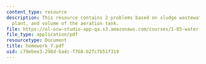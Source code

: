 ```yaml
---
content_type: resource
description: This resource contains 2 problems based on sludge wastewater treatment
  plant, and volume of the aeration tank.
file: https://ol-ocw-studio-app-qa.s3.amazonaws.com/courses/1-85-water-and-wastewater-treatment-engineering-spring-2006/c79ebee3298dba4cf768b2fc7b51f319_homework_7.pdf
file_type: application/pdf
resourcetype: Document
title: homework_7.pdf
uid: c79ebee3-298d-ba4c-f768-b2fc7b51f319
---
```

